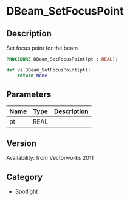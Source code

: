 # DBeam_SetFocusPoint

## Description
Set focus point for the beam

```pascal
PROCEDURE DBeam_SetFocusPoint(pt : REAL);
```

```python
def vs.DBeam_SetFocusPoint(pt):
    return None
```

## Parameters
|Name|Type|Description|
|---|---|---|
|pt|REAL|   |

## Version
Availability: from Vectorworks 2011

## Category
* Spotlight

